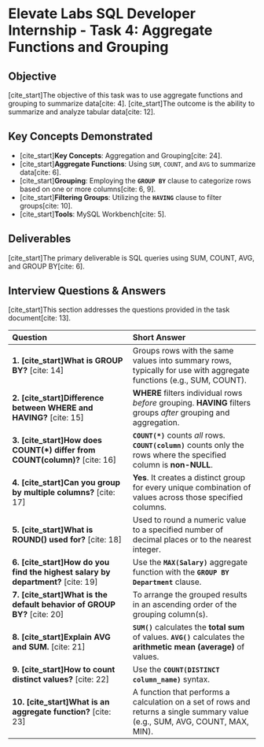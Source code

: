 # Elevate Labs SQL Developer Internship - Task 4: Aggregate Functions and Grouping

## Objective
[cite_start]The objective of this task was to use aggregate functions and grouping to summarize data[cite: 4]. [cite_start]The outcome is the ability to summarize and analyze tabular data[cite: 12].

## Key Concepts Demonstrated
* [cite_start]**Key Concepts**: Aggregation and Grouping[cite: 24].
* [cite_start]**Aggregate Functions**: Using `SUM`, `COUNT`, and `AVG` to summarize data[cite: 6].
* [cite_start]**Grouping**: Employing the **`GROUP BY`** clause to categorize rows based on one or more columns[cite: 6, 9].
* [cite_start]**Filtering Groups**: Utilizing the **`HAVING`** clause to filter groups[cite: 10].
* [cite_start]**Tools**: MySQL Workbench[cite: 5].

## Deliverables
[cite_start]The primary deliverable is SQL queries using SUM, COUNT, AVG, and GROUP BY[cite: 6].

## Interview Questions & Answers

[cite_start]This section addresses the questions provided in the task document[cite: 13].

| Question | Short Answer |
| :--- | :--- |
| **1. [cite_start]What is GROUP BY?** [cite: 14] | Groups rows with the same values into summary rows, typically for use with aggregate functions (e.g., SUM, COUNT). |
| **2. [cite_start]Difference between WHERE and HAVING?** [cite: 15] | **WHERE** filters individual rows *before* grouping. **HAVING** filters groups *after* grouping and aggregation. |
| **3. [cite_start]How does COUNT(\*) differ from COUNT(column)?** [cite: 16] | **`COUNT(*)`** counts *all* rows. **`COUNT(column)`** counts only the rows where the specified column is **non-NULL**. |
| **4. [cite_start]Can you group by multiple columns?** [cite: 17] | **Yes**. It creates a distinct group for every unique combination of values across those specified columns. |
| **5. [cite_start]What is ROUND() used for?** [cite: 18] | Used to round a numeric value to a specified number of decimal places or to the nearest integer. |
| **6. [cite_start]How do you find the highest salary by department?** [cite: 19] | Use the **`MAX(Salary)`** aggregate function with the **`GROUP BY Department`** clause. |
| **7. [cite_start]What is the default behavior of GROUP BY?** [cite: 20] | To arrange the grouped results in an ascending order of the grouping column(s). |
| **8. [cite_start]Explain AVG and SUM.** [cite: 21] | **`SUM()`** calculates the **total sum** of values. **`AVG()`** calculates the **arithmetic mean (average)** of values. |
| **9. [cite_start]How to count distinct values?** [cite: 22] | Use the **`COUNT(DISTINCT column_name)`** syntax. |
| **10. [cite_start]What is an aggregate function?** [cite: 23] | A function that performs a calculation on a set of rows and returns a single summary value (e.g., SUM, AVG, COUNT, MAX, MIN). |
